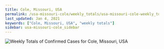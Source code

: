 ```yaml
---
title: Cole, Missouri, USA
permalink: /usa-missouri-cole/weekly_totals/usa-missouri-cole-weekly_totals.html
last_updated: Jan 4, 2021
keywords: ["Cole, Missouri, USA", "weekly totals"]
sidebar: usa-missouri-cole_sidebar
---
```


![Weekly Totals of Confirmed Cases for Cole, Missouri, USA](/covid_tracker/images/graphs/usa-missouri-cole-weekly_totals_graph.png)

